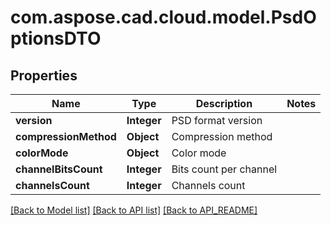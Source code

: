 
# com.aspose.cad.cloud.model.PsdOptionsDTO

## Properties
Name | Type | Description | Notes
------------ | ------------- | ------------- | -------------
**version** | **Integer** | PSD format version | 
**compressionMethod** | **Object** | Compression method | 
**colorMode** | **Object** | Color mode | 
**channelBitsCount** | **Integer** | Bits count per channel | 
**channelsCount** | **Integer** | Channels count | 


[[Back to Model list]](API_README.md#documentation-for-models) [[Back to API list]](API_README.md#documentation-for-api-endpoints) [[Back to API_README]](API_README.md)

